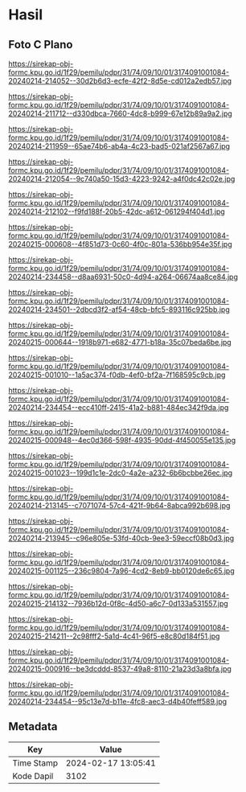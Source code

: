 # Hasil

## Foto C Plano

https://sirekap-obj-formc.kpu.go.id/1f29/pemilu/pdpr/31/74/09/10/01/3174091001084-20240214-214052--30d2b6d3-ecfe-42f2-8d5e-cd012a2edb57.jpg

https://sirekap-obj-formc.kpu.go.id/1f29/pemilu/pdpr/31/74/09/10/01/3174091001084-20240214-211712--d330dbca-7660-4dc8-b999-67e12b89a9a2.jpg

https://sirekap-obj-formc.kpu.go.id/1f29/pemilu/pdpr/31/74/09/10/01/3174091001084-20240214-211959--65ae74b6-ab4a-4c23-bad5-021af2567a67.jpg

https://sirekap-obj-formc.kpu.go.id/1f29/pemilu/pdpr/31/74/09/10/01/3174091001084-20240214-212054--9c740a50-15d3-4223-9242-a4f0dc42c02e.jpg

https://sirekap-obj-formc.kpu.go.id/1f29/pemilu/pdpr/31/74/09/10/01/3174091001084-20240214-212102--f9fd188f-20b5-42dc-a612-061294f404d1.jpg

https://sirekap-obj-formc.kpu.go.id/1f29/pemilu/pdpr/31/74/09/10/01/3174091001084-20240215-000608--4f851d73-0c60-4f0c-801a-536bb954e35f.jpg

https://sirekap-obj-formc.kpu.go.id/1f29/pemilu/pdpr/31/74/09/10/01/3174091001084-20240214-234458--d8aa6931-50c0-4d94-a264-06674aa8ce84.jpg

https://sirekap-obj-formc.kpu.go.id/1f29/pemilu/pdpr/31/74/09/10/01/3174091001084-20240214-234501--2dbcd3f2-af54-48cb-bfc5-893116c925bb.jpg

https://sirekap-obj-formc.kpu.go.id/1f29/pemilu/pdpr/31/74/09/10/01/3174091001084-20240215-000644--1918b971-e682-4771-b18a-35c07beda6be.jpg

https://sirekap-obj-formc.kpu.go.id/1f29/pemilu/pdpr/31/74/09/10/01/3174091001084-20240215-001010--1a5ac374-f0db-4ef0-bf2a-7f168595c9cb.jpg

https://sirekap-obj-formc.kpu.go.id/1f29/pemilu/pdpr/31/74/09/10/01/3174091001084-20240214-234454--ecc410ff-2415-41a2-b881-484ec342f9da.jpg

https://sirekap-obj-formc.kpu.go.id/1f29/pemilu/pdpr/31/74/09/10/01/3174091001084-20240215-000948--4ec0d366-598f-4935-90dd-4f450055e135.jpg

https://sirekap-obj-formc.kpu.go.id/1f29/pemilu/pdpr/31/74/09/10/01/3174091001084-20240215-001023--199d1c1e-2dc0-4a2e-a232-6b6bcbbe26ec.jpg

https://sirekap-obj-formc.kpu.go.id/1f29/pemilu/pdpr/31/74/09/10/01/3174091001084-20240214-213145--c7071074-57c4-421f-9b64-8abca992b698.jpg

https://sirekap-obj-formc.kpu.go.id/1f29/pemilu/pdpr/31/74/09/10/01/3174091001084-20240214-213945--c96e805e-53fd-40cb-9ee3-59eccf08b0d3.jpg

https://sirekap-obj-formc.kpu.go.id/1f29/pemilu/pdpr/31/74/09/10/01/3174091001084-20240215-001125--236c9804-7a96-4cd2-8eb9-bb0120de6c65.jpg

https://sirekap-obj-formc.kpu.go.id/1f29/pemilu/pdpr/31/74/09/10/01/3174091001084-20240215-214132--7936b12d-0f8c-4d50-a6c7-0d133a531557.jpg

https://sirekap-obj-formc.kpu.go.id/1f29/pemilu/pdpr/31/74/09/10/01/3174091001084-20240215-214211--2c98fff2-5a1d-4c41-96f5-e8c80d184f51.jpg

https://sirekap-obj-formc.kpu.go.id/1f29/pemilu/pdpr/31/74/09/10/01/3174091001084-20240215-000916--be3dcddd-8537-49a8-8110-21a23d3a8bfa.jpg

https://sirekap-obj-formc.kpu.go.id/1f29/pemilu/pdpr/31/74/09/10/01/3174091001084-20240214-234454--95c13e7d-b11e-4fc8-aec3-d4b40feff589.jpg


## Metadata

| Key        | Value               |
| ---------- | ------------------- |
| Time Stamp | 2024-02-17 13:05:41 |
| Kode Dapil | 3102                |



